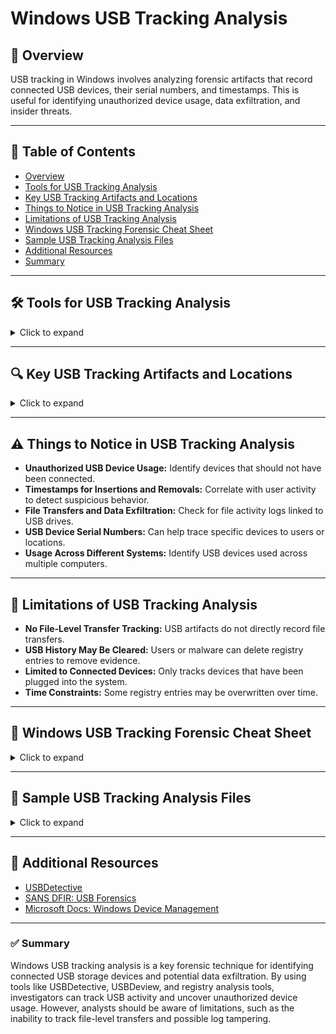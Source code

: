 # Windows USB Tracking Analysis

## 📌 Overview
USB tracking in Windows involves analyzing forensic artifacts that record connected USB devices, their serial numbers, and timestamps. This is useful for identifying unauthorized device usage, data exfiltration, and insider threats.

---

## 📖 Table of Contents
- [Overview](#-overview)
- [Tools for USB Tracking Analysis](#-tools-for-usb-tracking-analysis)
- [Key USB Tracking Artifacts and Locations](#-key-usb-tracking-artifacts-and-locations)
- [Things to Notice in USB Tracking Analysis](#-things-to-notice-in-usb-tracking-analysis)
- [Limitations of USB Tracking Analysis](#-limitations-of-usb-tracking-analysis)
- [Windows USB Tracking Forensic Cheat Sheet](#-windows-usb-tracking-forensic-cheat-sheet)
- [Sample USB Tracking Analysis Files](#-sample-usb-tracking-analysis-files)
- [Additional Resources](#-additional-resources)
- [Summary](#-summary)

---

## 🛠️ Tools for USB Tracking Analysis
<details>
  <summary>Click to expand</summary>

| Tool | Description | Usage |
|------|------------|--------|
| **USBDetective** | GUI tool for analyzing USB artifacts | Interactive analysis |
| **USBDeview** | Lists all connected USB devices and history | `USBDeview.exe` |
| **RECmd (Eric Zimmerman)** | Extracts registry artifacts related to USB devices | `RECmd.exe -d SYSTEM` |
| **Volatility** | Extracts USB artifacts from memory dumps | `vol.py -f <memory_dump> printkey -K USB` |
| **FTK Imager** | Extracts and analyzes registry hives related to USB tracking | GUI-based analysis |
</details>

---

## 🔍 Key USB Tracking Artifacts and Locations
<details>
  <summary>Click to expand</summary>

| **Artifact** | **Registry Path** | **What It Reveals** |
|-------------|------------------|----------------------|
| **USB Device Entries** | `SYSTEM\CurrentControlSet\Enum\USBSTOR` | Details about connected USB storage devices |
| **Mounted Devices** | `SYSTEM\MountedDevices` | Drive letter assignments for connected USBs |
| **SetupAPI Logs** | `C:\Windows\INF\setupapi.dev.log` | Device installation logs with timestamps |
| **User Recent USB Connections** | `NTUSER.DAT\Software\Microsoft\Windows\CurrentVersion\Explorer\MountPoints2` | Tracks USB devices connected to a specific user |
| **Windows Event Logs** | `C:\Windows\System32\winevt\Logs\System.evtx` | Logs related to USB device insertions and removals |
</details>

---

## ⚠️ Things to Notice in USB Tracking Analysis
- **Unauthorized USB Device Usage:** Identify devices that should not have been connected.
- **Timestamps for Insertions and Removals:** Correlate with user activity to detect suspicious behavior.
- **File Transfers and Data Exfiltration:** Check for file activity logs linked to USB drives.
- **USB Device Serial Numbers:** Can help trace specific devices to users or locations.
- **Usage Across Different Systems:** Identify USB devices used across multiple computers.

---

## 🚧 Limitations of USB Tracking Analysis
- **No File-Level Transfer Tracking:** USB artifacts do not directly record file transfers.
- **USB History May Be Cleared:** Users or malware can delete registry entries to remove evidence.
- **Limited to Connected Devices:** Only tracks devices that have been plugged into the system.
- **Time Constraints:** Some registry entries may be overwritten over time.

---

## 📜 Windows USB Tracking Forensic Cheat Sheet
<details>
  <summary>Click to expand</summary>

| **Key Data** | **Registry Path** | **Analysis Notes** |
|-------------|------------------|----------------------|
| **USB Device List** | `SYSTEM\CurrentControlSet\Enum\USBSTOR` | Shows all USB storage devices ever connected |
| **Drive Letter Assignments** | `SYSTEM\MountedDevices` | Maps USB devices to assigned drive letters |
| **User-Level USB Activity** | `NTUSER.DAT\Software\Microsoft\Windows\CurrentVersion\Explorer\MountPoints2` | Identifies USB usage per user account |
| **Device Installation Logs** | `C:\Windows\INF\setupapi.dev.log` | Tracks when and where a USB device was installed |
</details>

---

## 📂 Sample USB Tracking Analysis Files
<details>
  <summary>Click to expand</summary>

- [Sample USB Device Registry Export](./samples/sample_usb_registry.reg)
- [USB Connection Analysis Report](./samples/usb_tracking_report.csv)
</details>

---

## 📖 Additional Resources
- [USBDetective](https://ericzimmerman.github.io/)
- [SANS DFIR: USB Forensics](https://digital-forensics.sans.org/)
- [Microsoft Docs: Windows Device Management](https://learn.microsoft.com/en-us/windows-hardware/drivers/usbcon/usb-device-features)

---

### ✅ Summary
Windows USB tracking analysis is a key forensic technique for identifying connected USB storage devices and potential data exfiltration. By using tools like USBDetective, USBDeview, and registry analysis tools, investigators can track USB activity and uncover unauthorized device usage. However, analysts should be aware of limitations, such as the inability to track file-level transfers and possible log tampering.

